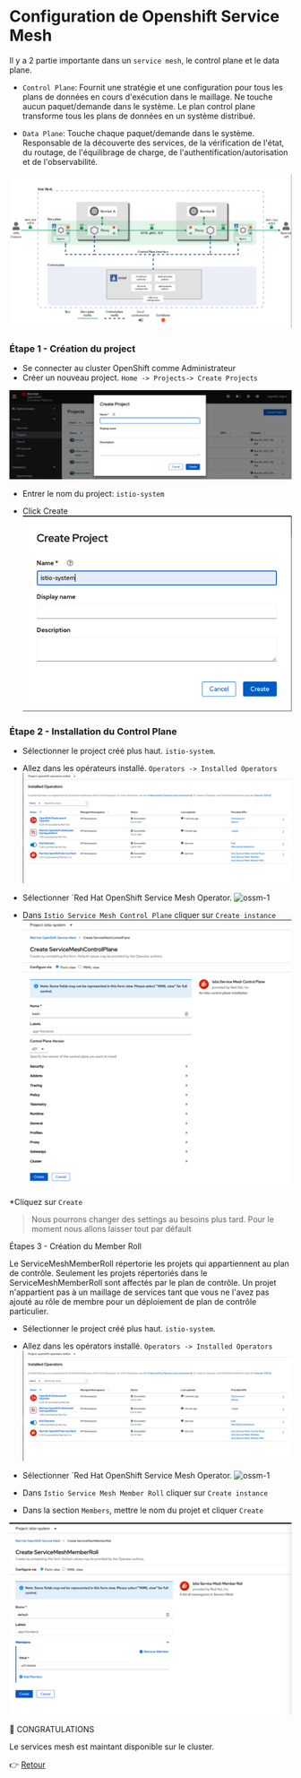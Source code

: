 # Configuration de Openshift Service Mesh 

Il y a 2 partie importante dans un `service mesh`, le control plane et le data plane.

* `Control Plane`: Fournit une stratégie et une configuration pour tous les plans de données en cours d'exécution dans le maillage. Ne touche aucun paquet/demande dans le système. Le plan control plane transforme tous les plans de données en un système distribué. 

* `Data Plane`: Touche chaque paquet/demande dans le système. Responsable de la découverte des services, de la vérification de l'état, du routage, de l'équilibrage de charge, de l'authentification/autorisation et de l'observabilité.

![Service Mesh](images/control-data-plane.png)



### Étape 1 - Création du project 
* Se connecter au cluster OpenShift comme Administrateur
* Créer un nouveau project. `Home -> Projects-> Create Projects`

![Create Project](images/create-project.png)

* Entrer le nom du project:  `istio-system`

* Click Create
![Create Project](images/create-project-2.png)


### Étape 2 - Installation du Control Plane

* Sélectionner le project créé plus haut.  `istio-system`.

* Allez dans les opérateurs installé. `Operators -> Installed Operators`
![Installed Operators](images/all-operator.png)

* Sélectionner `Red Hat OpenShift Service Mesh Operator.
![ossm-1](images/ossm-1.png)

* Dans `Istio Service Mesh Control Plane` cliquer sur `Create instance`
    ![ossm-2](images/ossm-2.png) 

*Cliquez sur `Create` 

> Nous pourrons changer des settings au besoins plus tard. Pour le moment nous allons laisser tout par défault


Étapes 3 - Création du Member Roll

Le ServiceMeshMemberRoll répertorie les projets qui appartiennent au plan de contrôle. Seulement les projets répertoriés dans le ServiceMeshMemberRoll sont affectés par le plan de contrôle. Un projet n'appartient pas à un maillage de services tant que vous ne l'avez pas ajouté au rôle de membre pour un déploiement de plan de contrôle particulier.

* Sélectionner le project créé plus haut.  `istio-system`.

* Allez dans les opérators installé. `Operators -> Installed Operators`
![Installed Operators](images/all-operator.png)

* Sélectionner `Red Hat OpenShift Service Mesh Operator.
![ossm-1](images/ossm-1.png)

* Dans `Istio Service Mesh Member Roll` cliquer sur `Create instance`

* Dans la section `Members`, mettre le nom du projet et cliquer `Create`

![ossm-memberroll](images/ossm-memberroll.png)

:tada: CONGRATULATIONS 


Le services mesh est maintant disponible sur le cluster.

:point_right: [Retour](../README.md)

